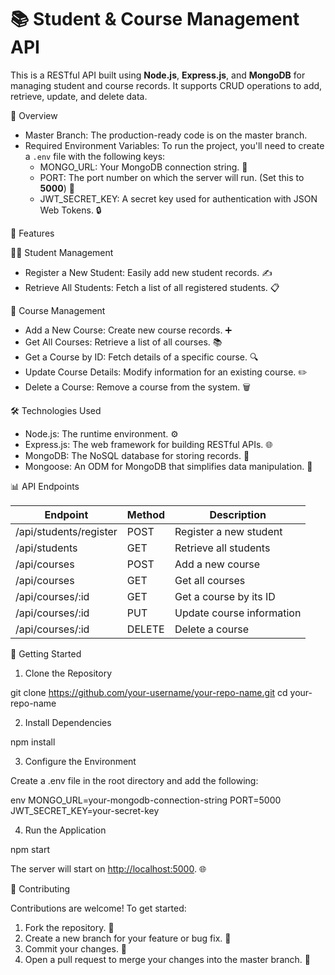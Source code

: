 
# 📚 Student & Course Management API

This is a RESTful API built using **Node.js**, **Express.js**, and **MongoDB** for managing student and course records. It supports CRUD operations to add, retrieve, update, and delete data.



 🚀 Overview

- Master Branch: The production-ready code is on the master branch.
- Required Environment Variables: To run the project, you'll need to create a `.env` file with the following keys:
  - MONGO_URL: Your MongoDB connection string. 🔗
  - PORT: The port number on which the server will run. (Set this to **5000**) 🔌
  - JWT_SECRET_KEY: A secret key used for authentication with JSON Web Tokens. 🔒



 🌟 Features

 👨‍🎓 Student Management
- Register a New Student: Easily add new student records. ✍️
- Retrieve All Students: Fetch a list of all registered students. 📋

 📘 Course Management
- Add a New Course: Create new course records. ➕
- Get All Courses: Retrieve a list of all courses. 📚
- Get a Course by ID: Fetch details of a specific course. 🔍
- Update Course Details: Modify information for an existing course. ✏️
- Delete a Course: Remove a course from the system. 🗑️



 🛠️ Technologies Used

- Node.js: The runtime environment. ⚙️
- Express.js: The web framework for building RESTful APIs. 🌐
- MongoDB: The NoSQL database for storing records. 💾
- Mongoose: An ODM for MongoDB that simplifies data manipulation. 🔧

 

 📊 API Endpoints

| Endpoint                 | Method     | Description               |
|--------------------------|------------|--------------------------------|
| /api/students/register   | POST       | Register a new student         |
| /api/students            | GET        | Retrieve all students          |
| /api/courses             | POST       | Add a new course               |
| /api/courses             | GET        | Get all courses                |
| /api/courses/:id         | GET        | Get a course by its ID         |
| /api/courses/:id         | PUT        | Update course information      |
| /api/courses/:id         | DELETE     | Delete a course                |



 🔧 Getting Started

 1. Clone the Repository


git clone https://github.com/your-username/your-repo-name.git
cd your-repo-name


 2. Install Dependencies

npm install


 3. Configure the Environment

Create a .env file in the root directory and add the following:

env
MONGO_URL=your-mongodb-connection-string
PORT=5000
JWT_SECRET_KEY=your-secret-key


 4. Run the Application


npm start


The server will start on [http://localhost:5000](http://localhost:5000). 🌐



 🤝 Contributing

Contributions are welcome! To get started:
1. Fork the repository. 🍴
2. Create a new branch for your feature or bug fix. 🌱
3. Commit your changes. 💾
4. Open a pull request to merge your changes into the master branch. 🔀




